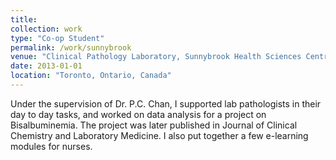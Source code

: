 ```yaml
---
title: 
collection: work
type: "Co-op Student"
permalink: /work/sunnybrook
venue: "Clinical Pathology Laboratory, Sunnybrook Health Sciences Centre"
date: 2013-01-01
location: "Toronto, Ontario, Canada"
---
```


Under the supervision of Dr. P.C. Chan, I supported lab pathologists in their day to day tasks, and worked on data analysis for a project on Bisalbuminemia.
The project was later published in Journal of Clinical Chemistry and Laboratory Medicine. I also put together a few  e-learning modules for nurses.
